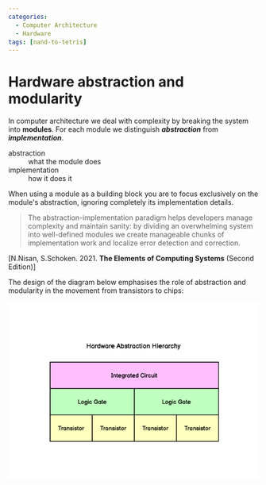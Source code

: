 ```yaml
---
categories:
  - Computer Architecture
  - Hardware
tags: [nand-to-tetris]
---
```


# Hardware abstraction and modularity

In computer architecture we deal with complexity by breaking the system into
**modules**. For each module we distinguish **_abstraction_** from
**_implementation_**.

<dl>
  <dt>abstraction</dt>
  <dd>what the module does</dd>
  <dt>implementation</dt>
  <dd>how it does it</dd>
</dl>

When using a module as a building block you are to focus exclusively on the
module's abstraction, ignoring completely its implementation details.

> The abstraction-implementation paradigm helps developers manage complexity and
> maintain sanity: by dividing an overwhelming system into well-defined modules
> we create manageable chunks of implementation work and localize error
> detection and correction.

[N.Nisan, S.Schoken. 2021. **The Elements of Computing Systems** (Second
Edition)]

The design of the diagram below emphasises the role of abstraction and
modularity in the movement from transistors to chips:

![](/img/hardware-abstraction-hierarchy.png)

